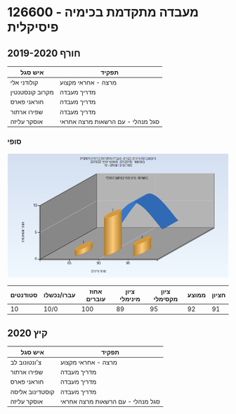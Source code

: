 # 126600 - מעבדה מתקדמת בכימיה פיסיקלית

## חורף 2019-2020

| איש סגל | תפקיד |
| ---- | ---- |
| קולודני אלי | מרצה - אחראי מקצוע |
| מקרוב קונסטנטין | מדריך מעבדה |
| חוראני פארס | מדריך מעבדה |
| שפירו ארתור | מדריך מעבדה |
| אוסקר עליזה | סגל מנהלי - עם הרשאות מרצה אחראי |

### סופי

![201901 Finals](201901/Finals.png)

| סטודנטים | עברו/נכשלו | אחוז עוברים | ציון מינימלי | ציון מקסימלי | ממוצע | חציון |
| ---- | ---- | ---- | ---- | ---- | ---- | ---- |
| 10 | 10/0 | 100 | 89 | 95 | 92 | 91 |

## קיץ 2020

| איש סגל | תפקיד |
| ---- | ---- |
| צ'ונטונוב לב | מרצה - אחראי מקצוע |
| שפירו ארתור | מדריך מעבדה |
| חוראני פארס | מדריך מעבדה |
| קוסטדינוב אליסה | מדריך מעבדה |
| אוסקר עליזה | סגל מנהלי - עם הרשאות מרצה אחראי |

